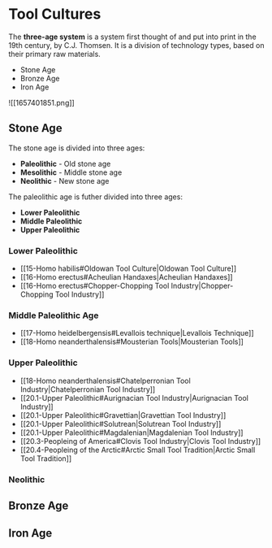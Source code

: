 # Tool Cultures
The **three-age system** is a system first thought of and put into print in the 19th century, by C.J. Thomsen. It is a division of technology types, based on their primary raw materials.
* Stone Age
* Bronze Age
* Iron Age

![[1657401851.png]]

## Stone Age
The stone age is divided into three ages:
* **Paleolithic** - Old stone age
* **Mesolithic** - Middle stone age
* **Neolithic** - New stone age

The paleolithic age is futher divided into three ages:
* **Lower Paleolithic**
* **Middle Paleolithic**
* **Upper Paleolithic**


### Lower Paleolithic
* [[15-Homo habilis#Oldowan Tool Culture|Oldowan Tool Culture]]
* [[16-Homo erectus#Acheulian Handaxes|Acheulian Handaxes]]
* [[16-Homo erectus#Chopper-Chopping Tool Industry|Chopper-Chopping Tool Industry]]

### Middle Paleolithic Age
* [[17-Homo heidelbergensis#Levallois technique|Levallois Technique]]
* [[18-Homo neanderthalensis#Mousterian Tools|Mousterian Tools]]

### Upper Paleolithic
* [[18-Homo neanderthalensis#Chatelperronian Tool Industry|Chatelperronian Tool Industry]]
* [[20.1-Upper Paleolithic#Aurignacian Tool Industry|Aurignacian Tool Industry]]
* [[20.1-Upper Paleolithic#Gravettian|Gravettian Tool Industry]]
* [[20.1-Upper Paleolithic#Solutrean|Solutrean Tool Industry]]
* [[20.1-Upper Paleolithic#Magdalenian|Magdalenian Tool Industry]]
* [[20.3-Peopleing of America#Clovis Tool Industry|Clovis Tool Industry]]
* [[20.4-Peopleing of the Arctic#Arctic Small Tool Tradition|Arctic Small Tool Tradition]]

### Neolithic



## Bronze Age
## Iron Age


